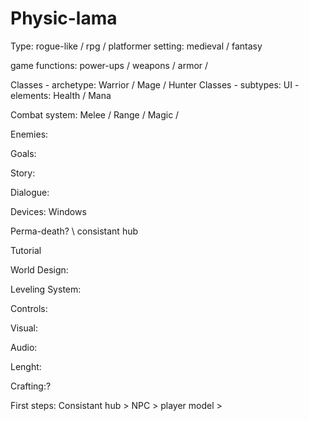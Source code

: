 # Physic-lama


Type: rogue-like / rpg / platformer
setting: medieval / fantasy

game functions: power-ups / weapons / armor / 

Classes - archetype: Warrior / Mage / Hunter
Classes - subtypes: 
UI - elements: Health / Mana

Combat system: Melee / Range / Magic / 

Enemies:

Goals:

Story: 

Dialogue: 

Devices: Windows 

Perma-death? \ consistant hub

Tutorial

World Design: 

Leveling System:

Controls:

Visual:

Audio:

Lenght:

Crafting:?

First steps: 
Consistant hub > NPC > player model > 
